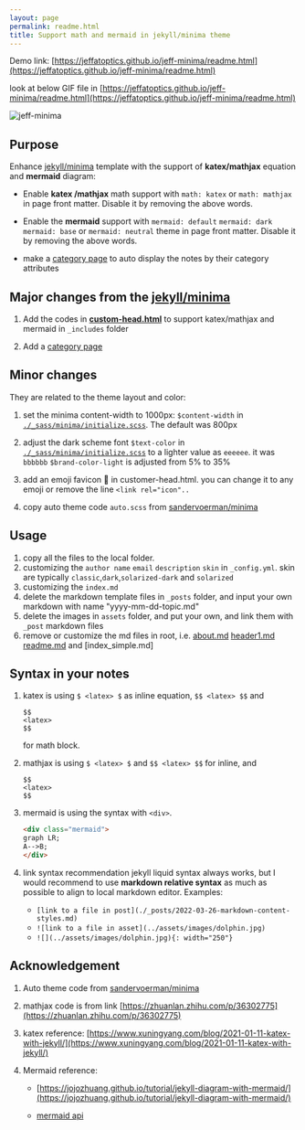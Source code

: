 ```yaml
---
layout: page
permalink: readme.html
title: Support math and mermaid in jekyll/minima theme
---
```


Demo link: [https://jeffatoptics.github.io/jeff-minima/readme.html](https://jeffatoptics.github.io/jeff-minima/readme.html)

look at below GIF file in [https://jeffatoptics.github.io/jeff-minima/readme.html](https://jeffatoptics.github.io/jeff-minima/readme.html)

![jeff-minima](https://pic4.zhimg.com/80/v2-210dca306ac65bcf521a7c5e401589f8.gif)

## Purpose

Enhance [jekyll/minima](https://github.com/jekyll/minima) template with the support of **katex/mathjax** equation and **mermaid** diagram:

- Enable **katex /mathjax** math support with `math: katex` or `math: mathjax` in page front matter. Disable it by removing the above words.

- Enable the **mermaid** support with `mermaid: default` `mermaid: dark` `mermaid: base` or `mermaid: neutral` theme in page front matter.  Disable it by removing the above words. 

- make a [category page](./category.md) to auto display the notes by their category attributes

## Major changes from the [jekyll/minima](https://github.com/jekyll/minima)


1. Add the codes in **[custom-head.html](_includes/custom-head.html)** to support katex/mathjax and mermaid in `_includes` folder

1. Add a [category page](./category.md)



## Minor changes

They are related to the theme layout and color:

1. set the minima content-width to 1000px: `$content-width` in [`./_sass/minima/initialize.scss`](./_sass/minima/initialize.scss). The default was 800px

1. adjust the dark scheme font `$text-color` in [`./_sass/minima/initialize.scss`](./_sass/minima/initialize.scss) to a lighter value as `eeeeee`. it was `bbbbbb` `$brand-color-light` is adjusted from 5% to 35%

1. add an emoji favicon 🐬 in customer-head.html. you can change it to any emoji or remove the line `<link rel="icon"..`

1. copy auto theme code `auto.scss` from [sandervoerman/minima](https://github.com/sandervoerman/minima/blob/prefers-color-scheme/_sass/minima/skins/auto.scss)

## Usage

1. copy all the files to the local folder.
1. customizing the `author name` `email` `description` `skin` in `_config.yml`. skin are typically `classic`,`dark`,`solarized-dark` and `solarized`
1. customizing the `index.md`
1. delete the markdown template files in `_posts` folder, and input your own markdown with name "yyyy-mm-dd-topic.md"
1. delete the images in `assets` folder, and put your own, and link them with `_post` markdown files
1. remove or customize the md files in root, i.e. [about.md](about.md) [header1.md](header1.md) [readme.md](readme.md) and [index_simple.md]

## Syntax in your notes

1. katex  is using `$ <latex> $` as inline equation, `$$ <latex> $$`  and 

    ```
    $$
    <latex>
    $$
    ``` 
    for math block. 

1. mathjax is using `$ <latex> $` and `$$ <latex> $$` for inline, and

    ```
    $$
    <latex>
    $$
    ``` 
1. mermaid is using the syntax with `<div>`.

    ```html
    <div class="mermaid">
    graph LR;
    A-->B;
    </div>
    ```
1. link syntax recommendation
    jekyll liquid syntax always works, but I would recommend to use **markdown relative syntax** as much as possible to align to local markdown editor. Examples:
    - `[link to a file in post](./_posts/2022-03-26-markdown-content-styles.md)`
    - `![link to a file in asset](../assets/images/dolphin.jpg)`
    - `![](../assets/images/dolphin.jpg){: width="250"}`  


## Acknowledgement

1. Auto theme code from [sandervoerman/minima](https://github.com/sandervoerman/minima/blob/prefers-color-scheme/_sass/minima/skins/auto.scss)

2. mathjax code is from link [https://zhuanlan.zhihu.com/p/36302775](https://zhuanlan.zhihu.com/p/36302775)

3. katex reference: [https://www.xuningyang.com/blog/2021-01-11-katex-with-jekyll/](https://www.xuningyang.com/blog/2021-01-11-katex-with-jekyll/)

4. Mermaid reference: 
    - [https://jojozhuang.github.io/tutorial/jekyll-diagram-with-mermaid/](https://jojozhuang.github.io/tutorial/jekyll-diagram-with-mermaid/)

    - [mermaid api](https://mermaid-js.github.io/mermaid/#/usage)
